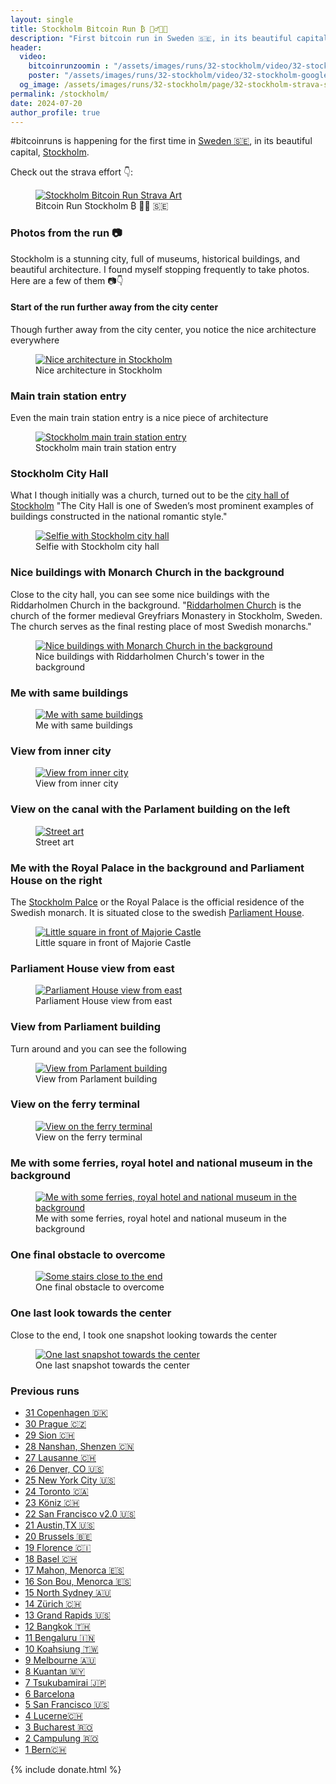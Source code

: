 ```yaml
---
layout: single
title: Stockholm Bitcoin Run ₿ 🏃‍♂️🇸🇪
description: "First bitcoin run in Sweden ️🇸🇪, in its beautiful capital Stockholm."
header:
  video:
    bitcoinrunzoomin : "/assets/images/runs/32-stockholm/video/32-stockholm-tour-min-1080p.mp4"
    poster: "/assets/images/runs/32-stockholm/video/32-stockholm-google-earth-label-1080p.jpg"
  og_image: /assets/images/runs/32-stockholm/page/32-stockholm-strava-standard-author-ovelay-pictures-1400x800.jpg
permalink: /stockholm/
date: 2024-07-20
author_profile: true
---
```


#bitcoinruns is happening for the first time in [Sweden 🇸🇪](https://en.wikipedia.org/wiki/Sweden), in its 
beautiful capital, [Stockholm](https://en.wikipedia.org/wiki/Stockholm).

Check out the strava effort 👇:

<figure class="image">
  <a href="https://www.strava.com/activities/11932389444">
    <img src="/assets/images/runs/32-stockholm/page/32-stockholm-strava-standard-author-ovelay-pictures-1400x800.jpg" alt="Stockholm Bitcoin Run Strava Art">
  </a>
  <figcaption>Bitcoin Run Stockholm ₿ 🏃‍♂️ 🇸🇪</figcaption>
</figure>

### Photos from the run 📷

Stockholm is a stunning city, full of museums, historical buildings, and beautiful architecture.
I found myself stopping frequently to take photos. Here are a few of them 📷👇

#### Start of the run further away from the city center

Though further away from the city center, you notice the nice architecture everywhere 

<figure class="image">
  <a href="/assets/images/runs/32-stockholm/city/1-nice-architecture-everywhere-overlay-1200x900.jpg">
    <img src="/assets/images/runs/32-stockholm/city/1-nice-architecture-everywhere-overlay-1200x900.jpg" alt="Nice architecture in Stockholm">
  </a>
  <figcaption>Nice architecture in Stockholm</figcaption>
</figure>

### Main train station entry

Even the main train station entry is a nice piece of architecture

<figure class="image">
  <a href="/assets/images/runs/32-stockholm/city/2-main-train-station-overlay-1200x900.jpg">
    <img src="/assets/images/runs/32-stockholm/city/2-main-train-station-overlay-1200x900.jpg" alt="Stockholm main train station entry">
  </a>
  <figcaption>Stockholm main train station entry</figcaption>
</figure>

### Stockholm City Hall

What I though initially was a church, turned out to be the [city hall of Stockholm](https://stadshuset.stockholm/en/visit-stockholm-city-hall/)
"The City Hall is one of Sweden’s most prominent examples of buildings constructed in the national romantic style."


<figure class="image">
  <a href="/assets/images/runs/32-stockholm/city/3-stockholm-cityhall-overlay-1200x900.jpg">
    <img src="/assets/images/runs/32-stockholm/city/3-stockholm-cityhall-overlay-1200x900.jpg" alt="Selfie with Stockholm city hall">
  </a>
  <figcaption>Selfie with Stockholm city hall</figcaption>
</figure>

### Nice buildings with Monarch Church in the background

Close to the city hall, you can see some nice buildings with the Riddarholmen Church in the background.
"[Riddarholmen Church](https://en.wikipedia.org/wiki/Riddarholmen_Church) is the church of the former medieval Greyfriars Monastery in Stockholm, Sweden.
The church serves as the final resting place of most Swedish monarchs."

<figure class="image">
  <a href="/assets/images/runs/32-stockholm/city/4-building-with-monarch-church-in-background-overlay-1200x900.jpg">
    <img src="/assets/images/runs/32-stockholm/city/4-building-with-monarch-church-in-background-overlay-1200x900.jpg" alt="Nice buildings with Monarch Church in the background">
  </a>
  <figcaption>Nice buildings with Riddarholmen Church's tower in the background</figcaption>
</figure>

### Me with same buildings

<figure class="image">
  <a href="/assets/images/runs/32-stockholm/city/5-me-with-same-buildings-overlay-1200x900.jpg">
    <img src="/assets/images/runs/32-stockholm/city/5-me-with-same-buildings-overlay-1200x900.jpg" 
            alt="Me with same buildings">
  </a>
  <figcaption>Me with same buildings</figcaption>
</figure>

### View from inner city

<figure class="image">
  <a href="/assets/images/runs/32-stockholm/city/6-running-through-inner-city-overlay-1200x900.jpg">
    <img src="/assets/images/runs/32-stockholm/city/6-running-through-inner-city-overlay-1200x900.jpg" alt="View from inner city">
  </a>
  <figcaption>View from inner city</figcaption>
</figure>

### View on the canal with the Parlament building on the left

<figure class="image">
  <a href="/assets/images/runs/32-stockholm/city/7-view-canal-lef-parliament-building-overlay-1200x900.jpg">
    <img src="/assets/images/runs/32-stockholm/city/7-view-canal-lef-parliament-building-overlay-1200x900.jpg" alt="Street art">
  </a>
  <figcaption>Street art</figcaption>
</figure>


### Me with the Royal Palace in the background and Parliament House on the right

The [Stockholm Palce](https://en.wikipedia.org/wiki/Stockholm_Palace)
or the Royal Palace is the official residence of the Swedish monarch. 
It is situated close to the swedish [Parliament House](https://en.wikipedia.org/wiki/Parliament_House,_Stockholm).

<figure class="image">
  <a href="/assets/images/runs/32-stockholm/city/8-me-royal-palace-and-parlament-building-overlay-1200x900.jpg">
    <img src="/assets/images/runs/32-stockholm/city/8-me-royal-palace-and-parlament-building-overlay-1200x900.jpg" alt="Little square in front of Majorie Castle">
  </a>
  <figcaption>Little square in front of Majorie Castle</figcaption>
</figure>

### Parliament House view from east

<figure class="image">
  <a href="/assets/images/runs/32-stockholm/city/9-parliament-building-overlay-1200x900.jpg">
    <img src="/assets/images/runs/32-stockholm/city/9-parliament-building-overlay-1200x900.jpg" alt="Parliament House view from east">
  </a>
  <figcaption>Parliament House view from east</figcaption>
</figure>

### View from Parliament building

Turn around and you can see the following

<figure class="image">
  <a href="/assets/images/runs/32-stockholm/city/10-view-from-parliament-building-overlay-1200x900.jpg">
    <img src="/assets/images/runs/32-stockholm/city/10-view-from-parliament-building-overlay-1200x900.jpg" alt="View from Parlament building">
  </a>
  <figcaption>View from Parlament building</figcaption>
</figure>


### View on the ferry terminal

<figure class="image">
  <a href="/assets/images/runs/32-stockholm/city/11-view-from-the-ferry-terminal-overlay-1200x900.jpg">
    <img src="/assets/images/runs/32-stockholm/city/11-view-from-the-ferry-terminal-overlay-1200x900.jpg" alt="View on the ferry terminal">
  </a>
  <figcaption>View on the ferry terminal</figcaption>
</figure>

### Me with some ferries, royal hotel and national museum in the background

<figure class="image">
  <a href="/assets/images/runs/32-stockholm/city/12-me-with-some-ferries-and-nice-buildins-behind-overlay-1200x900.jpg">
    <img src="/assets/images/runs/32-stockholm/city/12-me-with-some-ferries-and-nice-buildins-behind-overlay-1200x900.jpg" 
        alt=" Me with some ferries, royal hotel and national museum in the background">
  </a>
  <figcaption>Me with some ferries, royal hotel and national museum in the background</figcaption>
</figure>

### One final obstacle to overcome

<figure class="image">
  <a href="/assets/images/runs/32-stockholm/city/13-final-stairs-overlay-1200x1600.jpg">
    <img src="/assets/images/runs/32-stockholm/city/13-final-stairs-overlay-1200x1600.jpg" 
        alt="Some stairs close to the end">
  </a>
  <figcaption>One final obstacle to overcome</figcaption>
</figure>

### One last look towards the center

Close to the end, I took one snapshot looking towards the center

<figure class="image">
  <a href="/assets/images/runs/32-stockholm/city/14-one-last-look-towards-center-overlay-1200x1600.jpg">
    <img src="/assets/images/runs/32-stockholm/city/14-one-last-look-towards-center-overlay-1200x1600.jpg" 
        alt="One last snapshot towards the center">
  </a>
  <figcaption>One last snapshot towards the center</figcaption>
</figure>

### Previous runs

- [31 Copenhagen 🇩🇰](/copenhagen)
- [30 Prague 🇨🇿](/prague)
- [29 Sion 🇨🇭](/sion)
- [28 Nanshan, Shenzen 🇨🇳](/shenzen/nanshan)
- [27 Lausanne 🇨🇭](/lausanne)
- [26 Denver, CO 🇺🇸](/denver)
- [25 New York City 🇺🇸](/nyc)
- [24 Toronto 🇨🇦](/toronto)
- [23 Köniz 🇨🇭](/koeniz)
- [22 San Francisco v2.0 🇺🇸](/san-francisco-v2)
- [21 Austin,TX 🇺🇸](/austin)
- [20 Brussels 🇧🇪](/bruxelles)
- [19 Florence 🇨🇮](/florence)
- [18 Basel 🇨🇭](/basel)
- [17 Mahon, Menorca 🇪🇸](/mahon)
- [16 Son Bou, Menorca 🇪🇸](/son-bou)
- [15 North Sydney 🇦🇺](/north-sydney)
- [14 Zürich 🇨🇭](/zuerich)
- [13 Grand Rapids️ 🇺🇸](/grand-rapids)
- [12 Bangkok️ 🇹🇭](/bangkok)
- [11 Bengaluru 🇮🇳](/bengaluru)
- [10 Koahsiung 🇹🇼](/kaohsiung)
- [9 Melbourne 🇦🇺](/melbourne)
- [8 Kuantan 🇲🇾](/kuantan)
- [7 Tsukubamirai 🇯🇵](/tsukubamirai)
- [6 Barcelona](/barcelona)
- [5 San Francisco 🇺🇸](/san-francisco)
- [4 Lucerne🇨🇭](/lucerne)
- [3 Bucharest 🇷🇴](/bucharest)
- [2 Campulung 🇷🇴](/campulung)
- [1 Bern🇨🇭](/bern)


{% include donate.html %}  
  
  
